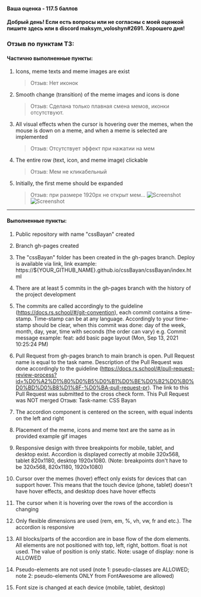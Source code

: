 #### Ваша оценка - 117.5 баллов

#### Добрый день! Если есть вопросы или не согласны с моей оценкой пишите здесь или в discord maksym_voloshyn#2691. Хорошего дня!

### Отзыв по пунктам ТЗ:

#### Частично выполненные пункты:

1. Icons, meme texts and meme images are exist

   > Отзыв: Нет иконок

2. Smooth change (transition) of the meme images and icons is done

   > Отзыв: Сделана только плавная смена мемов, иконки отсутствуют.

3. All visual effects when the cursor is hovering over the memes, when the mouse is down on a meme, and when a meme is selected are implemented

   > Отзыв: Отсутствует эффект при нажатии на мем

4. The entire row (text, icon, and meme image) clickable

   > Отзыв: Мем не кликабельный

5. Initially, the first meme should be expanded

   > Отзыв: при размере 1920px не открыт мем...
   > ![Screenshot]()
   > ![Screenshot]()

---

#### Выполненные пункты:

1. Public repository with name "cssBayan" created

2. Branch gh-pages created

3. The "cssBayan" folder has been created in the gh-pages branch. Deploy is available via link, link example: https://${YOUR_GITHUB_NAME}.github.io/cssBayan/cssBayan/index.html

4. There are at least 5 commits in the gh-pages branch with the history of the project development

5. The commits are called accordingly to the guideline (https://docs.rs.school/#/git-convention), each commit contains a time-stamp. Time-stamp can be at any language. Accordingly to your time-stamp should be clear, when this commit was done: day of the week, month, day, year, time with seconds (the order can vary) e.g. Commit message example: feat: add basic page layout (Mon, Sep 13, 2021 10:25:24 PM)

6. Pull Request from gh-pages branch to main branch is open. Pull Request name is equal to the task name. Description of the Pull Request was done accordingly to the guideline (https://docs.rs.school/#/pull-request-review-process?id=%D0%A2%D1%80%D0%B5%D0%B1%D0%BE%D0%B2%D0%B0%D0%BD%D0%B8%D1%8F-%D0%BA-pull-request-pr). The link to this Pull Request was submitted to the cross check form. This Pull Request was NOT merged
   Отзыв: Task-name: CSS Bayan
7. The accordion component is centered on the screen, with equal indents on the left and right

8. Placement of the meme, icons and meme text are the same as in provided example gif images

9. Responsive design with three breakpoints for mobile, tablet, and desktop exist. Accordion is displayed correctly at mobile 320x568, tablet 820x1180, desktop 1920x1080. (Note: breakpoints don't have to be 320x568, 820x1180, 1920x1080)

10. Cursor over the memes (hover) effect only exists for devices that can support hover. This means that the touch device (phone, tablet) doesn't have hover effects, and desktop does have hover effects

11. The cursor when it is hovering over the rows of the accordion is changing

12. Only flexible dimensions are used (rem, em, %, vh, vw, fr and etc.). The accordion is responsive

13. All blocks/parts of the accordion are in base flow of the dom elements. All elements are not positioned with top, left, right, bottom. float is not used. The value of position is only static. Note: usage of display: none is ALLOWED

14. Pseudo-elements are not used (note 1: pseudo-classes are ALLOWED; note 2: pseudo-elements ONLY from FontAwesome are allowed)

15. Font size is changed at each device (mobile, tablet, desktop)
